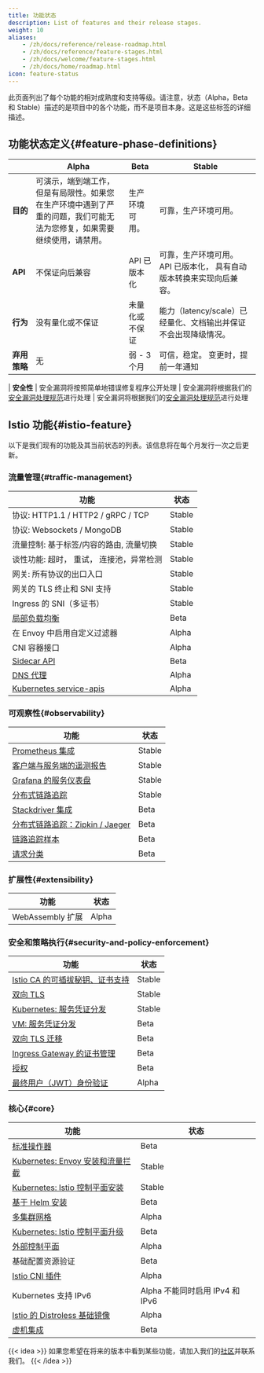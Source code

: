 ```yaml
---
title: 功能状态
description: List of features and their release stages.
weight: 10
aliases:
    - /zh/docs/reference/release-roadmap.html
    - /zh/docs/reference/feature-stages.html
    - /zh/docs/welcome/feature-stages.html
    - /zh/docs/home/roadmap.html
icon: feature-status
---
```


此页面列出了每个功能的相对成熟度和支持等级。请注意，状态（Alpha，Beta 和 Stable）描述的是项目中的各个功能，而不是项目本身。这是这些标签的详细描述。

## 功能状态定义{#feature-phase-definitions}

|            | Alpha      | Beta         | Stable
|-------------------|-------------------|-------------------|-------------------
|   **目的**         | 可演示，端到端工作，但是有局限性。如果您在生产环境中遇到了严重的问题，我们可能无法为您修复，如果需要继续使用，请禁用。 | 生产环境可用。 | 可靠，生产环境可用。
|   **API**         | 不保证向后兼容   | API 已版本化       | 可靠，生产环境可用。 API 已版本化， 具有自动版本转换来实现向后兼容。
|  **行为**         | 没有量化或不保证     | 未量化或不保证       | 能力（latency/scale）已经量化、文档输出并保证不会出现降级情况。
|   **弃用策略**        | 无     | 弱 - 3个月         | 可信，稳定。 变更时，提前一年通知

| **安全性** | 安全漏洞将按照简单地错误修复程序公开处理 | 安全漏洞将根据我们的[安全漏洞处理规范](/zh/about/security-vulnerabilities/)进行处理 | 安全漏洞将根据我们的[安全漏洞处理规范](/zh/about/security-vulnerabilities/)进行处理

## Istio 功能{#istio-feature}

以下是我们现有的功能及其当前状态的列表。该信息将在每个月发行一次之后更新。

### 流量管理{#traffic-management}

| 功能           | 状态
|-------------------|-------------------
| 协议: HTTP1.1 / HTTP2 / gRPC / TCP | Stable
| 协议: Websockets / MongoDB  | Stable
| 流量控制: 基于标签/内容的路由, 流量切换 | Stable
| 谈性功能: 超时， 重试， 连接池，异常检测 | Stable
| 网关: 所有协议的出口入口 | Stable
| 网关的 TLS 终止和 SNI 支持 | Stable
| Ingress 的 SNI（多证书） | Stable
| [局部负载均衡](/zh/docs/ops/configuration/traffic-management/locality-load-balancing/) | Beta
| 在 Envoy 中启用自定义过滤器 | Alpha
| CNI 容器接口 | Alpha
| [Sidecar API](/zh/docs/reference/config/networking/sidecar/) | Beta
| [DNS 代理](/zh/docs/ops/configuration/traffic-management/dns-proxy/) | Alpha
| [Kubernetes service-apis](/zh/docs/tasks/traffic-management/ingress/service-apis/) | Alpha

### 可观察性{#observability}

| 功能           | 状态
|-------------------|-------------------
| [Prometheus 集成](/zh/docs/tasks/observability/metrics/querying-metrics/) | Stable
| [客户端与服务端的遥测报告](/zh/docs/reference/config/policy-and-telemetry/) | Stable
| [Grafana 的服务仪表盘](/zh/docs/tasks/observability/metrics/using-istio-dashboard/) | Stable
| [分布式链路追踪](/zh/docs/tasks/observability/distributed-tracing/) | Stable
| [Stackdriver 集成](/zh/docs/reference/config/policy-and-telemetry/adapters/stackdriver/) | Beta
| [分布式链路追踪：Zipkin / Jaeger](/zh/docs/tasks/observability/distributed-tracing/) | Beta
| [链路追踪样本](/docs/tasks/observability/distributed-tracing/configurability/#trace-sampling) | Beta
| [请求分类](/docs/tasks/observability/metrics/classify-metrics/) | Beta

### 扩展性{#extensibility}

| 功能           | 状态
|-------------------|-------------------
| WebAssembly 扩展 | Alpha

### 安全和策略执行{#security-and-policy-enforcement}

| 功能           | 状态
|-------------------|-------------------
| [Istio CA 的可插拔秘钥、证书支持](/zh/docs/tasks/security/plugin-ca-cert/)        | Stable
| [双向 TLS](/zh/docs/concepts/security/#mutual-TLS-authentication)         | Stable
| [Kubernetes: 服务凭证分发](/zh/docs/concepts/security/#PKI)   | Stable
| [VM: 服务凭证分发](/zh/docs/concepts/security/#PKI)         | Beta
| [双向 TLS 迁移](/zh/docs/tasks/security/authentication/mtls-migration)    | Beta
| [Ingress Gateway 的证书管理](/zh/docs/tasks/traffic-management/ingress/secure-ingress-sds) | Beta
| [授权 ](/zh/docs/concepts/security/#authorization)   | Beta
| [最终用户（JWT）身份验证](/zh/docs/concepts/security/#authentication)  | Alpha

### 核心{#core}

| 功能           | 状态
|-------------------|-------------------
| [标准操作器](/zh/docs/setup/install/standalone-operator/) | Beta
| [Kubernetes: Envoy 安装和流量拦截](/zh/docs/setup/) | Stable
| [Kubernetes: Istio 控制平面安装](/zh/docs/setup/) | Stable
| [基于 Helm 安装](/zh/docs/setup/install/helm/) | Beta
| [多集群网格](/zh/docs/setup/install/multicluster/) | Alpha
| [Kubernetes: Istio 控制平面升级](/zh/docs/setup/) | Beta
| [外部控制平面](/docs/setup/additional-setup/external-controlplane/) | Alpha
| 基础配置资源验证 | Beta
| [Istio CNI 插件](/zh/docs/setup/additional-setup/cni/) | Alpha
| Kubernetes 支持 IPv6  | Alpha 不能同时启用 IPv4 和 IPv6
| [Istio 的 Distroless 基础镜像](/zh/docs/ops/configuration/security/harden-docker-images/) | Alpha
| [虚机集成](/docs/setup/install/virtual-machine/) | Beta

{{< idea >}}
如果您希望在将来的版本中看到某些功能，请加入我们的[社区](/zh/about/community/)并联系我们。
{{< /idea >}}
